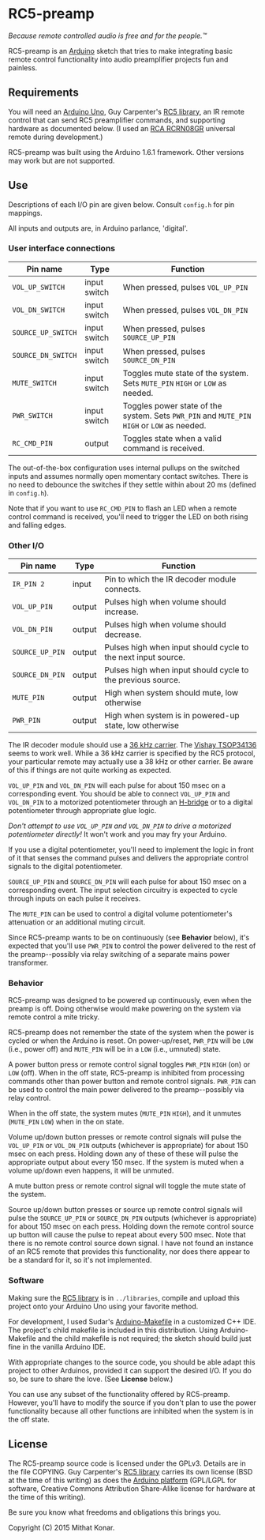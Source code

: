 RC5-preamp
==========
_Because remote controlled audio is free and for the people.™_

RC5-preamp is an [Arduino](http://www.arduino.cc) sketch that tries to make integrating basic remote control functionality into audio preamplifier projects fun and 
painless.

Requirements
------------
You will need an [Arduino Uno](http://www.arduino.cc/en/Main/arduinoBoardUno), 
Guy Carpenter's [RC5 library](https://github.com/guyc/RC5), an IR remote 
control that can send RC5 preamplifier commands, and supporting hardware as 
documented below. (I used an 
[RCA RCRN08GR](http://www.rcaaudiovideo.com/remotes/6-8-devices/?sku=RCRN08GR) 
universal remote during development.)

RC5-preamp was built using the Arduino 1.6.1 framework. Other versions may work 
but are not supported.

Use
-----
Descriptions of each I/O pin are given below. Consult `config.h` for pin
mappings.

All inputs and outputs are, in Arduino parlance, 'digital'.

### User interface connections

Pin name           | Type         | Function
------------------ | ------------ | -------------------------------
`VOL_UP_SWITCH`    | input switch | When pressed, pulses `VOL_UP_PIN`
`VOL_DN_SWITCH`    | input switch | When pressed, pulses `VOL_DN_PIN`
`SOURCE_UP_SWITCH` | input switch | When pressed, pulses `SOURCE_UP_PIN`
`SOURCE_DN_SWITCH` | input switch | When pressed, pulses `SOURCE_DN_PIN`
`MUTE_SWITCH`      | input switch | Toggles mute state of the system. Sets `MUTE_PIN` `HIGH` or `LOW` as needed.
`PWR_SWITCH`       | input switch | Toggles power state of the system. Sets `PWR_PIN` and `MUTE_PIN` `HIGH` or `LOW` as needed.
`RC_CMD_PIN`       | output       | Toggles state when a valid command is received.

The out-of-the-box configuration uses internal pullups on the switched inputs 
and assumes normally open momentary contact switches. There is no need to 
debounce the switches if they settle within about 20 ms (defined in 
`config.h`).

Note that if you want to use `RC_CMD_PIN` to flash an LED when a remote control 
command is received, you'll need to trigger the LED on both rising and falling 
edges.

### Other I/O

Pin name           | Type   | Function
------------------ | ------ | -------------------------------
`IR_PIN 2`         | input  | Pin to which the IR decoder module connects.
`VOL_UP_PIN`       | output | Pulses high when volume should increase.
`VOL_DN_PIN`       | output | Pulses high when volume should decrease.
`SOURCE_UP_PIN`    | output | Pulses high when input should cycle to the next input source.
`SOURCE_DN_PIN`    | output | Pulses high when input should cycle to the previous source.
`MUTE_PIN`         | output | High when system should mute, low otherwise
`PWR_PIN`          | output | High when system is in powered-up state, low otherwise

The IR decoder module should use a
[36 kHz carrier](http://en.wikipedia.org/wiki/RC-5#Protocol_Details). The 
[Vishay TSOP34136](http://www.vishay.com/docs/82490/tsop321.pdf)
seems to work well. While a 36 kHz carrier is specified by the RC5 protocol,
your particular remote may actually use a 38 kHz or other carrier. Be aware of 
this if things are not quite working as expected.

`VOL_UP_PIN` and `VOL_DN_PIN` will each pulse for about 150 msec on a 
corresponding event. You should be able to connect `VOL_UP_PIN` and 
`VOL_DN_PIN` to a motorized potentiometer through an 
[H-bridge](http://en.wikipedia.org/wiki/H_bridge) or to a digital 
potentiometer through appropriate glue logic.

_Don't attempt to use `VOL_UP_PIN` and `VOL_DN_PIN` to drive a motorized 
potentiometer directly!_ It won't work and you may fry your Arduino.

If you use a digital potentiometer, you'll need to implement the logic in front
of it that senses the command pulses and delivers the appropriate control
signals to the digital potentiometer.

`SOURCE_UP_PIN` and `SOURCE_DN_PIN` will each pulse for about 150 msec on a
corresponding event. The input selection circuitry is expected to cycle through
inputs on each pulse it receives.

The `MUTE_PIN` can be used to control a digital volume potentiometer's 
attenuation or an additional muting circuit.

Since RC5-preamp wants to be on continuously (see **Behavior** below), it's 
expected that you'll use `PWR_PIN` to control the power delivered to the rest 
of the preamp--possibly via relay switching of a separate mains power 
transformer.

### Behavior
RC5-preamp was designed to be powered up continuously, even when the preamp is 
off. Doing otherwise would make powering on the system via remote control a 
mite tricky.

RC5-preamp does not remember the state of the system when the power is cycled 
or when the Arduino is reset. On power-up/reset, `PWR_PIN` will be `LOW`
(i.e., power off) and `MUTE_PIN` will be in a `LOW` (i.e., umnuted) state.

A power button press or remote control signal toggles `PWR_PIN` `HIGH` (on) or 
`LOW` (off).  When in the off state, RC5-preamp is inhibited from processing 
commands other than power button and remote control signals. `PWR_PIN` can be 
used to control the main power delivered to the preamp--possibly via relay
control.

When in the off state, the system mutes (`MUTE_PIN` `HIGH`), and it unmutes
(`MUTE_PIN` `LOW`) when in the on state.

Volume up/down button presses or remote control signals will pulse the 
`VOL_UP_PIN` or `VOL_DN_PIN` outputs (whichever is appropriate) for
about 150 msec on each press. Holding down any of these of these will pulse
the appropriate output about every 150 msec. If the system is muted when a 
volume up/down even happens, it will be unmuted.

A mute button press or remote control signal will toggle the mute state of the
system.

Source up/down button presses or source up remote control signals will pulse
the `SOURCE_UP_PIN` or `SOURCE_DN_PIN` outputs (whichever is appropriate) for
about 150 msec on each press. Holding down the remote control source up button
will cause the pulse to repeat about every 500 msec. Note that there is no 
remote  control source down signal. I have not found an instance of an RC5 
remote that  provides  this  functionality, nor does there appear to be a 
standard for it, so it's not implemented.

### Software 
Making sure the [RC5 library](https://github.com/guyc/RC5) is in
`../libraries`, compile and upload this project onto your Arduino Uno using 
your favorite method.

For development, I used Sudar's 
[Arduino-Makefile](https://github.com/sudar/Arduino-Makefile) in a customized 
C++ IDE. The project's child makefile is included in this distribution. Using
Arduino-Makefile and the child makefile is not required; the sketch should 
build just fine in the vanilla Arduino IDE.

With appropriate changes to the source code, you should be able adapt this 
project to other Arduinos, provided it can support the desired I/O. If you
do so, be sure to share the love. (See **License** below.)

You can use any subset of the functionality offered by RC5-preamp. However, 
you'll have to modify the source if you don't plan to use the power 
functionality because all other functions are inhibited when the system is in 
the off state.

License
-------
The RC5-preamp source code is licensed under the GPLv3. Details are in 
the file COPYING. Guy Carpenter's [RC5 library](https://github.com/guyc/RC5) 
carries its own license (BSD at the time of this writing) as does the
[Arduino platform](http://arduino.cc/en/Main/FAQ) (GPL/LGPL for software, 
Creative Commons Attribution Share-Alike license for hardware at the time of 
this writing).

Be sure you know what freedoms and obligations this brings you.

Copyright (C) 2015 Mithat Konar.
